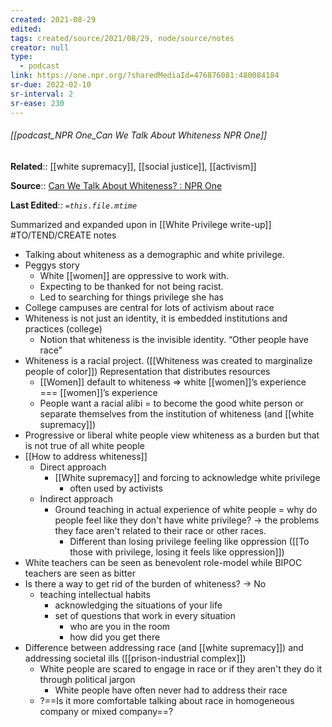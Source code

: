 ```yaml
---
created: 2021-08-29
edited: 
tags: created/source/2021/08/29, node/source/notes
creator: null
type:
  - podcast
link: https://one.npr.org/?sharedMediaId=476876081:480084184
sr-due: 2022-02-10
sr-interval: 2
sr-ease: 230
---
```


###### [[podcast_NPR One_Can We Talk About Whiteness NPR One]]

**Related**::  [[white supremacy]], [[social justice]], [[activism]]

**Source**:: [Can We Talk About Whiteness? : NPR One](https://one.npr.org/?sharedMediaId=476876081:480084184)

**Last Edited**:: *`=this.file.mtime`*

Summarized and expanded upon in [[White Privilege write-up]]
#TO/TEND/CREATE notes
- Talking about whiteness as a demographic and white privilege. 
- Peggys story
	- White [[women]] are oppressive to work with. 
	- Expecting to be thanked for not being racist. 
	- Led to searching for things privilege she has
- College campuses are central for lots of activism about race
- Whiteness is not just an identity, it is embedded institutions and practices (college)
	- Notion that whiteness is the invisible identity. “Other people have race”
- Whiteness is a racial project. ([[Whiteness was created to marginalize people of color]]) Representation that distributes resources 
	- [[Women]] default to whiteness => white [[women]]’s experience === [[women]]’s experience
	- People want a racial alibi = to become the good white person or separate themselves from the institution of whiteness	(and [[white supremacy]])
- Progressive or liberal white people view whiteness as a burden but that is not true of all white people
- [[How to address whiteness]]
	- Direct approach
		-  [[White supremacy]] and forcing to acknowledge white privilege
			- often used by activists
	- Indirect approach
		-  Ground teaching in actual experience of white people = why do people feel like they don't have white privilege? -> the problems they face aren't related to their race or other races.
			- Different than losing privilege feeling like oppression ([[To those with privilege, losing it feels like oppression]])
- White teachers can be seen as benevolent role-model while BIPOC teachers are seen as bitter
- Is there a way to get rid of the burden of whiteness? -> No
	- teaching intellectual habits
		- acknowledging the situations of your life 
		- set of questions that work in every situation
			- who are you in the room
			- how did you get there
- Difference between addressing race (and [[white supremacy]]) and addressing societal ills ([[prison-industrial complex]])
	- White people are scared to engage in race or if they aren't they do it through political jargon
		- White people have often never had to address their race
	- ?==Is it more comfortable talking about race in homogeneous company or mixed company==?



